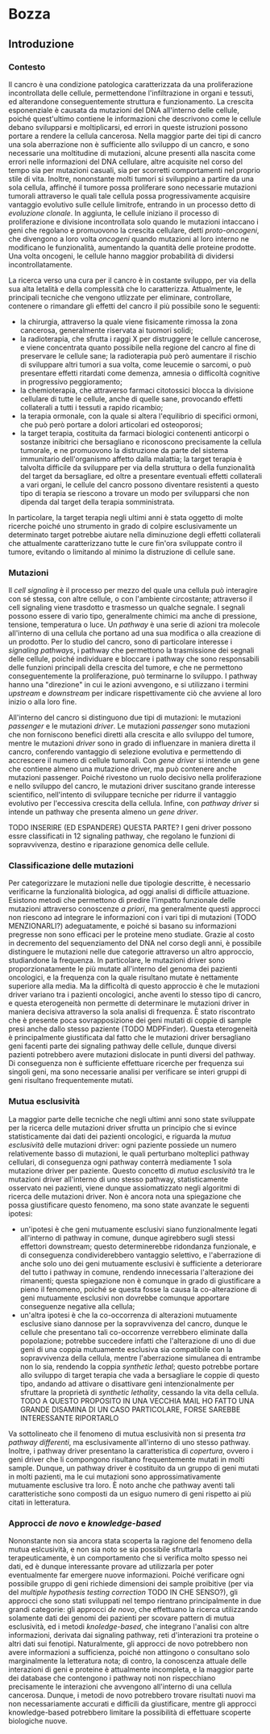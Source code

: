# Bozza

## Introduzione

### Contesto

Il cancro è una condizione patologica caratterizzata da una proliferazione incontrollata delle cellule, permettendone l'infiltrazione in organi e tessuti, ed alterandone conseguentemente struttura e funzionamento. La crescita esponenziale è causata da mutazioni del DNA all'interno delle cellule, poiché quest'ultimo contiene le informazioni che descrivono come le cellule debano svilupparsi e moltiplicarsi, ed errori in queste istruzioni possono portare a rendere la cellula cancerosa. Nella maggior parte dei tipi di cancro una sola aberrazione non è sufficiente allo sviluppo di un cancro, e sono necessarie una moltitudine di mutazioni, alcune presenti alla nascita come errori nelle informazioni del DNA cellulare, altre acquisite nel corso del tempo sia per mutazioni casuali, sia per scorretti comportamenti nel proprio stile di vita. Inoltre, nononstante molti tumori si sviluppino a partire da una sola cellula, affinché il tumore possa proliferare sono necessarie mutazioni tumorali attraverso le quali tale cellula possa progressivamente acquisire vantaggio evolutivo sulle cellule limitrofe, entrando in un processo detto di _evoluzione clonale_. In aggiunta, le cellule iniziano il processo di proliferazione e divisione incontrollata solo quando le mutazioni intaccano i geni che regolano e promuovono la crescita cellulare, detti _proto-oncogeni_, che divengono a loro volta _oncogeni_ quando mutazioni al loro interno ne modificano le funzionalità, aumentando la quantità delle proteine prodotte. Una volta oncogeni, le cellule hanno maggior probabilità di dividersi incontrollatamente.

La ricerca verso una cura per il cancro è in costante sviluppo, per via della sua alta letalità e della complessità che lo caratterizza. Attualmente, le principali tecniche che vengono utlizzate per eliminare, controllare, contenere o rimandare gli effetti del cancro il più possibile sono le seguenti:
- la chirurgia, attraverso la quale viene fisicamente rimossa la zona cancerosa, generalmente riservata ai tuomori solidi;
- la radioterapia, che sfrutta i raggi X per distruggere le cellule cancerose, e viene concentrata quanto possibile nella regione del cancro al fine di preservare le cellule sane; la radioterapia può però aumentare il rischio di sviluppare altri tumori a sua volta, come leucemie o sarcomi, o può presentare effetti ritardati come demenza, amnesia o difficoltà cognitive in progressivo peggioramento;
- la chemioterapia, che attraverso farmaci citotossici blocca la divisione cellulare di tutte le cellule, anche di quelle sane, provocando effetti collaterali a tutti i tessuti a rapido ricambio;
- la terapia ormonale, con la quale si altera l'equilibrio di specifici ormoni, che può però portare a dolori articolari ed osteoporosi;
- la target terapia, costituita da farmaci biologici contenenti anticorpi o sostanze inibitrici che bersagliano e riconoscono precisamente la cellula tumorale, e ne promuovono la distruzione da parte del sistema immunitario dell'organismo affetto dalla malattia; la target terapia è talvolta difficile da sviluppare per via della struttura o della funzionalità del target da bersagliare, ed oltre a presentare eventuali effetti collaterali a vari organi, le cellule del cancro possono diventare resistenti a questo tipo di terapia se riescono a trovare un modo per svilupparsi che non dipenda dal target della terapia somministrata.

In particolare, la target terapia negli ultimi anni è stata oggetto di molte ricerche poiché uno strumento in grado di colpire esclusivamente un determinato target potrebbe aiutare nella diminuzione degli effetti collaterali che attualmente caratterizzano tutte le cure fin'ora sviluppate contro il tumore, evitando o limitando al minimo la distruzione di cellule sane.

### Mutazioni

Il _cell signaling_ è il processo per mezzo del quale una cellula può interagire con sé stessa, con altre cellule, o con l'ambiente circostante; attraverso il cell signaling viene trasdotto e trasmesso un qualche segnale. I segnali possono essere di vario tipo, generalmente chimici ma anche di pressione, tensione, temperatura o luce. Un _pathway_ è una serie di azioni tra molecole all'interno di una cellula che portano ad una sua modifica o alla creazione di un prodotto. Per lo studio del cancro, sono di particolare interesse i _signaling pathways_, i pathway che permettono la trasmissione dei segnali delle cellule, poiché individuare e bloccare i pathway che sono responsabili delle funzioni principali della crescita del tumore, e che ne permettono conseguentemente la proliferazione, può terminarne lo sviluppo. I pathway hanno una "direzione" in cui le azioni avvengono, e si utilizzano i termini _upstream_ e _downstream_ per indicare rispettivamente ciò che avviene al loro inizio o alla loro fine.

All'interno del cancro si distinguono due tipi di mutazioni: le mutazioni _passenger_ e le mutazioni _driver_. Le mutazioni _passenger_ sono mutazioni che non forniscono benefici diretti alla crescita e allo sviluppo del tumore, mentre le mutazioni _driver_ sono in grado di influenzare in maniera diretta il cancro, conferendo vantaggio di selezione evolutiva e permettendo di accrescere il numero di cellule tumorali. Con _gene driver_ si intende un gene che contiene almeno una mutazione driver, ma può contenere anche mutazioni passenger. Poiché rivestono un ruolo decisivo nella proliferazione e nello sviluppo del cancro, le mutazioni driver suscitano grande interesse scientifico, nell'intento di sviluppare tecniche per ridurre il vantaggio evolutivo per l'eccessiva crescita della cellula. Infine, con _pathway driver_ si intende un pathway che presenta almeno un _gene driver_.

TODO INSERIRE (ED ESPANDERE) QUESTA PARTE?
I geni driver possono essre classificati in 12 signaling pathway, che regolano le funzioni di sopravvivenza, destino e riparazione genomica delle cellule.

### Classificazione delle mutazioni

Per categorizzare le mutazioni nelle due tipologie descritte, è necessario verificarne la funzionalità biologica, ad oggi analisi di difficile attuazione. Esistono metodi che permettono di predire l'impatto funzionale delle mutazioni attraverso conoscenze _a priori_, ma generalmente questi approcci non riescono ad integrare le informazioni con i vari tipi di mutazioni (TODO MENZIONARLI?) adeguatamente, e poiché si basano su informazioni pregresse non sono efficaci per le proteine meno studiate. Grazie al costo in decremento del sequenziamento del DNA nel corso degli anni, è possibile distinguere le mutazioni nelle due categorie attraverso un altro approccio, studiandone la frequenza. In particolare, le mutazioni driver sono proporzionatamente le più mutate all'interno del genoma dei pazienti oncologici, e la frequenza con la quale risultano mutate è nettamente superiore alla media. Ma la difficoltà di questo approccio è che le mutazioni driver variano tra i pazienti oncologici, anche aventi lo stesso tipo di cancro, e questa eterogeneità non permette di determinare le mutazioni driver in maniera decisiva attraverso la sola analisi di frequenza. È stato riscontrato che è presente poca sovrapposizione dei geni mutati di coppie di sample presi anche dallo stesso paziente (TODO MDPFinder). Questa eterogeneità è principalmente giustificata dal fatto che le mutazioni driver bersagliano geni facenti parte dei signaling pathway delle cellule, dunque diversi pazienti potrebbero avere mutazioni dislocate in punti diversi del pathway. Di conseguenza non è sufficiente effettuare ricerche per frequenza sui singoli geni, ma sono necessarie analisi per verificare se interi gruppi di geni risultano frequentemente mutati.

### Mutua esclusività

La maggior parte delle tecniche che negli ultimi anni sono state sviluppate per la ricerca delle mutazioni driver sfrutta un principio che si evince statisticamente dai dati dei pazienti oncologici, e riguarda la *mutua esclusività* delle mutazioni driver: ogni paziente possiede un numero relativemente basso di mutazioni, le quali perturbano molteplici pathway cellulari, di conseguenza ogni pathway conterrà mediamente 1 sola mutazione driver per paziente. Questo concetto di _mutua esclusività_ tra le mutazioni driver all'interno di uno stesso pathway, statisticamente osservato nei pazienti, viene dunque assiomatizzato negli algoritmi di ricerca delle mutazioni driver. Non è ancora nota una spiegazione che possa giustificare questo fenomeno, ma sono state avanzate le seguenti ipotesi:
- un'ipotesi è che geni mutuamente esclusivi siano funzionalmente legati all'interno di pathway in comune, dunque agirebbero sugli stessi effettori downstream; questo determinerebbe ridondanza funzionale, e di conseguenza condividerebbero vantaggio selettivo, e l'aberrazione di anche solo uno dei geni mutuamente esclusivi è sufficiente a deteriorare del tutto i pathway in comune, rendendo innecessaria l'alterazione dei rimanenti; questa spiegazione non è comunque in grado di giustificare a pieno il fenomeno, poiché se questa fosse la causa la co-alterazione di geni mutuamente esclusivi non dovrebbe comunque apportare conseguenze negative alla cellula;
- un'altra ipotesi è che la co-occorrenza di alterazioni mutuamente esclusive siano dannose per la sopravvivenza del cancro, dunque le cellule che presentano tali co-occorrenze verrebbero eliminate dalla popolazione; potrebbe succedere infatti che l'alterazione di uno di due geni di una coppia mutuamente esclusiva sia compatibile con la sopravvivenza della cellula, mentre l'aberrazione simulanea di entrambe non lo sia, rendendo la coppia _synthetic lethal_; questo potrebbe portare allo sviluppo di target terapia che vada a bersagliare le coppie di questo tipo, andando ad attivare o disattivare geni intenzionalmente per sfruttare la proprietà di _synthetic lethality_, cessando la vita della cellula. TODO A QUESTO PROPOSITO IN UNA VECCHIA MAIL HO FATTO UNA GRANDE DISAMINA DI UN CASO PARTICOLARE, FORSE SAREBBE INTERESSANTE RIPORTARLO

Va sottolineato che il fenomeno di mutua esclusività non si presenta _tra pathway differenti_, ma esclusivamente all'interno di uno stesso pathway. Inoltre, i pathway driver presentano la caratteristica di _copertura_, ovvero i geni driver che li compongono risultano frequentemente mutati in molti sample. Dunque, un pathway driver è costituito da un gruppo di geni mutati in molti pazienti, ma le cui mutazioni sono approssimativamente mutuamente esclusive tra loro. È noto anche che pathway aventi tali caratteristiche sono composti da un esiguo numero di geni rispetto ai più citati in letteratura.

### Approcci _de novo_ e _knowledge-based_

Nononstante non sia ancora stata scoperta la ragione del fenomeno della mutua eslcusività, e non sia noto se sia possibile sfruttarla terapeuticamente, è un comportamento che si verifica molto spesso nei dati, ed è dunque interessante provare ad utilizzarla per poter eventualmente far emergere nuove informazioni. Poiché verificare ogni possibile gruppo di geni richiede dimensioni dei sample proibitive (per via del _multiple hypothesis testing correction_ TODO IN CHE SENSO?), gli approcci che sono stati sviluppati nel tempo rientrano principalmente in due grandi categorie: gli approcci _de novo_, che effettuano la ricerca utilizzando solamente dati dei genomi dei pazienti per scovare pattern di mutua esclusività, ed i metodi _knoledge-based_, che integrano l'analisi con altre informazioni, derivata dai signaling pathway, reti d'interazioni tra proteine o altri dati sui fenotipi. Naturalmente, gli approcci de novo potrebbero non avere informazioni a sufficienza, poiché non attingono o consultano solo marginalmente la letteratura nota; di contro, la conoscenza attuale delle interazioni di geni e proteine è attualmente incompleta, e la maggior parte dei database che contengono i pathway noti non rispecchiano precisamente le interazioni che avvengono all'interno di una cellula cancerosa. Dunque, i metodi de novo potrebbero trovare risultati nuovi ma non necessariamente accurati e difficili da giustificare, mentre gli approcci knowledge-based potrebbero limitare la possibilità di effettuare scoperte biologiche nuove.
